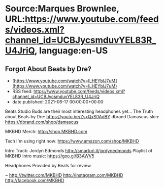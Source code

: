 # Source:Marques Brownlee, URL:https://www.youtube.com/feeds/videos.xml?channel_id=UCBJycsmduvYEL83R_U4JriQ, language:en-US

## Forgot About Beats by Dre?
 - [https://www.youtube.com/watch?v=ILHEYblJ7uM](https://www.youtube.com/watch?v=ILHEYblJ7uM)
 - RSS feed: https://www.youtube.com/feeds/videos.xml?channel_id=UCBJycsmduvYEL83R_U4JriQ
 - date published: 2021-06-17 00:00:00+00:00

Beats Studio Buds are their most interesting headphones yet...
The Truth about Beats by Dre: https://youtu.be/ZsxQxS0AdBY
dbrand Damascus skin: https://dbrand.com/shop/damascus

MKBHD Merch: http://shop.MKBHD.com

Tech I'm using right now: https://www.amazon.com/shop/MKBHD

Intro Track: Jordyn Edmonds  http://smarturl.it/jordynedmonds
Playlist of MKBHD Intro music: https://goo.gl/B3AWV5

Headphones Provided by Beats for review.

~
http://twitter.com/MKBHD
http://instagram.com/MKBHD
http://facebook.com/MKBHD

